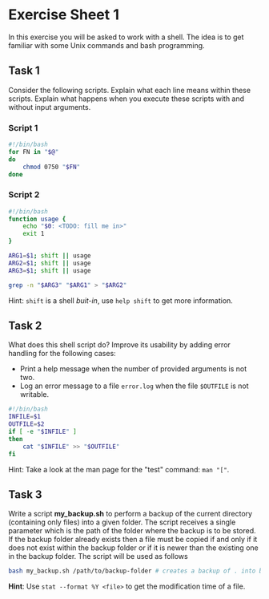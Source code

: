 # Exercise Sheet 1

In this exercise you will be asked to work with a shell. The idea is to get
familiar with some Unix commands and bash programming.

## Task 1

Consider the following scripts. Explain what each line means within these
scripts. Explain what happens when you execute these scripts with and without
input arguments.

### Script 1

```bash
#!/bin/bash
for FN in "$@"
do
    chmod 0750 "$FN"
done
```

### Script 2

```bash
#!/bin/bash
function usage {
    echo "$0: <TODO: fill me in>"
    exit 1
}

ARG1=$1; shift || usage
ARG2=$1; shift || usage
ARG3=$1; shift || usage

grep -n "$ARG3" "$ARG1" > "$ARG2"
```

Hint: `shift` is a shell _buit-in_, use `help shift` to get more information.

## Task 2

What does this shell script do? Improve its usability by adding error
handling for the following cases:

- Print a help message when the number of provided arguments is not two.
- Log an error message to a file `error.log` when the file `$OUTFILE` is not writable.

```bash
#!/bin/bash
INFILE=$1
OUTFILE=$2
if [ -e "$INFILE" ]
then
    cat "$INFILE" >> "$OUTFILE"
fi
```

Hint: Take a look at the man page for the "test" command: `man "["`.

## Task 3

Write a script **my_backup.sh** to perform a backup of the current directory
(containing only files) into a given folder. The script receives a single
parameter which is the path of the folder where the backup is to be stored.
If the backup folder already exists then a file must be copied if and only if
it does not exist within the backup folder or if it is newer than the
existing one in the backup folder. The script will be used as follows

```bash
bash my_backup.sh /path/to/backup-folder # creates a backup of . into backup-folder
```

**Hint**: Use `stat --format %Y <file>` to get the modification time of a file.
